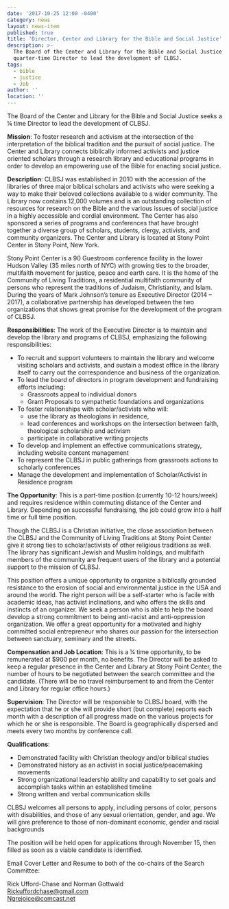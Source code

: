 ```yaml
---
date: '2017-10-25 12:00 -0400'
category: news
layout: news-item
published: true
title: 'Director, Center and Library for the Bible and Social Justice'
description: >-
  The Board of the Center and Library for the Bible and Social Justice seeks a
  quarter-time Director to lead the development of CLBSJ. 
tags:
  - bible
  - justice
  - Job
author: ''
location: ''
---
```

The Board of the Center and Library for the Bible and Social Justice seeks a ¼ time Director to lead the development of CLBSJ. 

**Mission**: To foster research and activism at the intersection of the interpretation of the biblical tradition and the pursuit of social justice. The Center and Library connects biblically informed activists and justice oriented scholars through a research library and educational programs in order to develop an empowering use of the Bible for enacting social justice.

**Description**:  CLBSJ was established in 2010 with the accession of the libraries of three major biblical scholars and activists who were seeking a way to make their beloved collections available to a wider community. The Library now contains 12,000 volumes and is an outstanding collection of resources for research on the Bible and the various issues of social justice in a highly accessible and cordial environment. The Center has also sponsored a series of programs and conferences that have brought together a diverse group of scholars, students, clergy, activists, and community organizers. The Center and Library is located at Stony Point Center in Stony Point, New York. 

Stony Point Center is a 90 Guestroom conference facility in the lower Hudson Valley (35 miles north of NYC) with growing ties to the broader, multifaith movement for justice, peace and earth care. It is the home of the Community of Living Traditions, a residential multifaith community of persons who represent the traditions of Judaism, Christianity, and Islam. During the years of Mark Johnson’s tenure as Executive Director (2014 – 2017), a collaborative partnership has developed between the two organizations that shows great promise for the development of the program of CLBSJ. 

**Responsibilities**: The work of the Executive Director is to maintain and develop the library and programs of CLBSJ, emphasizing the following responsibilities:

- To recruit and support volunteers to maintain the library and welcome visiting scholars and activists, and sustain a modest office in the library itself to carry out the correspondence and business of the organization.
- To lead the board of directors in program development and fundraising efforts including:
	- Grassroots appeal to individual donors
	- Grant Proposals to sympathetic foundations and organizations
- To foster relationships with scholar/activists who will:
	- use the library as theologians in residence, 
	- lead conferences and workshops on the intersection between faith, theological scholarship and activism
	- participate in collaborative writing projects
- To develop and implement an effective communications strategy, including website content management
- To represent the CLBSJ in public gatherings from grassroots actions to scholarly conferences
- Manage the development and implementation of Scholar/Activist in Residence program 

**The Opportunity**: This is a part-time position (currently 10-12 hours/week) and requires residence within commuting distance of the Center and Library. Depending on successful fundraising, the job could grow into a half time or full time position. 

Though the CLBSJ is a Christian initiative, the close association between the CLBSJ and the Community of Living Traditions at Stony Point Center give it strong ties to scholar/activists of other religious traditions as well. The library has significant Jewish and Muslim holdings, and multifaith members of the community are frequent users of the library and a potential support to the mission of CLBSJ.

This position offers a unique opportunity to organize a biblically grounded resistance to the erosion of social and environmental justice in the USA and around the world. The right person will be a self-starter who is facile with academic ideas, has activist inclinations, and who offers the skills and instincts of an organizer. We seek a person who is able to help the board develop a strong commitment to being anti-racist and anti-oppression organization. We offer a great opportunity for a motivated and highly committed social entrepreneur who shares our passion for the intersection between sanctuary, seminary and the streets.

**Compensation and Job Location**: This is a ¼ time opportunity, to be remunerated at $900 per month, no benefits. The Director will be asked to keep a regular presence in the Center and Library at Stony Point Center, the number of hours to be negotiated between the search committee and the candidate.  (There will be no travel reimbursement to and from the Center and Library for regular office hours.) 

**Supervision**:  The Director will be responsible to CLBSJ board, with the expectation that he or she will provide short (but complete) reports each month with a description of all progress made on the various projects for which he or she is responsible. The Board is geographically dispersed and meets every two months by conference call.

**Qualifications**: 
- Demonstrated facility with Christian theology and/or biblical studies
- Demonstrated history as an activist in social justice/peacemaking movements
- Strong organizational leadership ability and capability to set goals and accomplish tasks within an established timeline
- Strong written and verbal communication skills

CLBSJ welcomes all persons to apply, including persons of color, persons with disabilities, and those of any sexual orientation, gender, and age. We will give preference to those of non-dominant economic, gender and racial backgrounds

The position will be held open for applications through November 15, then filled as soon as a viable candidate is identified.

Email Cover Letter and Resume to both of the co-chairs of the Search Committee:

Rick Ufford-Chase and Norman Gottwald  
Rickuffordchase@gmail.com  
Ngrejoice@comcast.net

